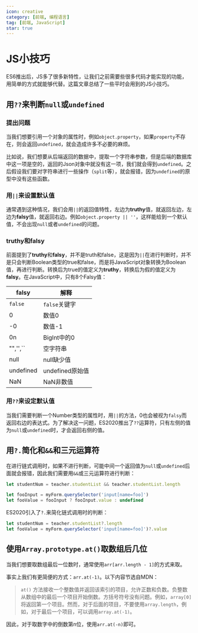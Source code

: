 ```yaml
---
icon: creative
category: [前端, 编程语言]
tag: [前端, JavaScript]
star: true
---
```


# JS小技巧

ES6推出后，JS多了很多新特性，让我们之前需要些很多代码才能实现的功能，用简单的方式就能够代替。这篇文章总结了一些平时会用到的JS小技巧。

## 用`??`来判断`null`或`undefined`

### 提出问题

当我们想要引用一个对象的属性时，例如`object.property`，如果`property`不存在，则会返回`undefined`，就会造成许多不必要的麻烦。

比如说，我们想要从后端返回的数据中，提取一个字符串参数，但是后端的数据库中这一项是空的，返回的Json对象中就没有这一项，我们就会得到`undefined`。之后假设我们要对字符串进行一些操作（`split`等），就会报错，因为`undefined`的原型中没有这些函数。

### 用`||`来设置默认值

通常遇到这种情况，我们会用`||`的返回值特性，左边为**truthy**值，就返回左边，左边为**falsy**值，就返回右边。例如`object.property || ''`，这样能给到一个默认值，不会出现`null`或者`undefined`的问题。

### **truthy**和**falsy**

前面提到了**truthy**和**falsy**，并不是truth和false，这是因为`||`在进行判断时，并不是只会判断Boolean类型的true和false，而是将JavaScript对象转换为Boolean值，再进行判断。转换后为true的值定义为**truthy**，转换后为假的值定义为**falsy**。在JavaScript中，只有8个Falsy值：

| falsy | 解释 |
| -- | -- |
| `false` | `false`关键字|
| 0 | 数值0 |
| -0 | 数值-1 |
| 0n | BigInt中的0|
| "",'',`` | 空字符串 |
| null | null缺少值 |
| undefined | undefined原始值 |
| NaN | NaN非数值 |

### 用`??`来设定默认值

当我们需要判断一个Number类型的属性时，用`||`的方法，0也会被视为`falsy`而返回右边的表达式。为了解决这一问题，ES2020推出了`??`运算符，只有左侧的值为`null`或`undefined`时，才会返回右侧的值。

## 用`?.`简化和`&&`和三元运算符

在进行链式调用时，如果不进行判断，可能中间一个返回值为`null`或`undefined`后面就会报错，因此我们需要用`&&`或三元运算符进行判断：

```js
let studentNum = teacher.studentList && teacher.studentList.length

let fooInput = myForm.querySelector('input[name=foo]')
let fooValue = fooInput ? fooInput.value : undefined
```

ES2020引入了`?.`来简化链式调用时的判断：

```js
let studentNum = teacher.studentList?.length
let fooValue = myForm.querySelector('input[name=foo]')?.value
```

## 使用`Array.prototype.at()`取数组后几位

当我们想要取数组最后一位数时，通常使用`arr[arr.length - 1]`的方式来取。

事实上我们有更简便的方式：`arr.at(-1)`。以下内容节选自MDN：

>`at()` 方法接收一个整数值并返回该索引的项目，允许正数和负数。负整数从数组中的最后一个项目开始倒数。方括号符号没有问题。例如，`array[0]`将返回第一个项目。然而，对于后面的项目，不要使用`array.length`，例如，对于最后一个项目，可以调用`array.at(-1)`。

因此，对于取数字中的倒数第n位，使用`arr.at(-n)`即可。
